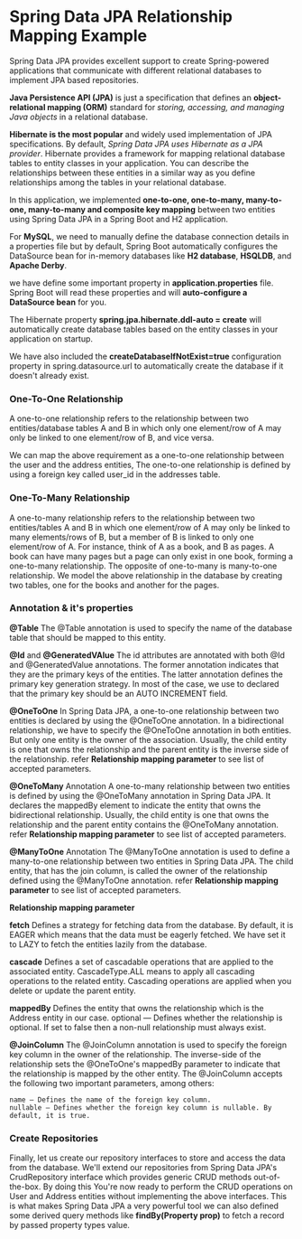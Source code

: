 

# Spring Data JPA Relationship Mapping Example

Spring Data JPA provides excellent support to create Spring-powered applications that communicate with different relational databases to implement JPA based repositories.

**Java Persistence API (JPA)** is just a specification that defines an **object-relational mapping (ORM)** standard for *storing, accessing, and managing Java objects* in a relational database. 

**Hibernate is the most popular** and widely used implementation of JPA specifications. By default, *Spring Data JPA uses Hibernate as a JPA provider*. Hibernate provides a framework for mapping relational database tables to entity classes in your application. 
You can describe the relationships between these entities in a similar way as you define relationships among the tables in your relational database.

In this application, we implemented **one-to-one, one-to-many, many-to-one, many-to-many and composite key mapping** between two entities using Spring Data JPA in a Spring Boot and H2 application.

For **MySQL**, we need to manually define the database connection details in a properties file but by default, Spring Boot automatically configures the DataSource bean for in-memory databases like **H2 database**,  **HSQLDB**, and **Apache Derby**.

we have define some important property in **application.properties** file. Spring Boot will read these properties and will **auto-configure a DataSource bean** for you. 

The Hibernate property **spring.jpa.hibernate.ddl-auto = create** will automatically create database tables based on the entity classes in your application on startup.

We have also included the **createDatabaseIfNotExist=true** configuration property in spring.datasource.url to automatically create the database if it doesn't already exist.


### One-To-One Relationship

A one-to-one relationship refers to the relationship between two entities/database tables A and B in which only one element/row of A may only be linked to one element/row of B, and vice versa.

We can map the above requirement as a one-to-one relationship between the user and the address entities, The one-to-one relationship is defined by using a foreign key called user_id in the addresses table.


### One-To-Many Relationship

A one-to-many relationship refers to the relationship between two entities/tables A and B in which one element/row of A may only be linked to many elements/rows of B, but a member of B is linked to only one element/row of A.
For instance, think of A as a book, and B as pages. A book can have many pages but a page can only exist in one book, forming a one-to-many relationship. The opposite of one-to-many is many-to-one relationship.
We model the above relationship in the database by creating two tables, one for the books and another for the pages.



### Annotation & it's properties

**@Table**
	The @Table annotation is used to specify the name of the database table that should be mapped to this entity.

**@Id** and **@GeneratedVAlue**
	The id attributes are annotated with both @Id and @GeneratedValue annotations. 
	The former annotation indicates that they are the primary keys of the entities. 
	The latter annotation defines the primary key generation strategy. In most of the case, we use to declared that the primary key should be an AUTO INCREMENT field.


**@OneToOne**
	In Spring Data JPA, a one-to-one relationship between two entities is declared by using the @OneToOne annotation.
	In a bidirectional relationship, we have to specify the @OneToOne annotation in both entities. 
	But only one entity is the owner of the association. Usually, the child entity is one that owns the relationship and the parent entity is the inverse side of the relationship.
	refer **Relationship mapping parameter** to see list of accepted parameters.

**@OneToMany** Annotation
	A one-to-many relationship between two entities is defined by using the @OneToMany annotation in Spring Data JPA. 
	It declares the mappedBy element to indicate the entity that owns the bidirectional relationship. 
	Usually, the child entity is one that owns the relationship and the parent entity contains the @OneToMany annotation.
	refer **Relationship mapping parameter** to see list of accepted parameters.

**@ManyToOne** Annotation
	The @ManyToOne annotation is used to define a many-to-one relationship between two entities in Spring Data JPA. 
	The child entity, that has the join column, is called the owner of the relationship defined using the @ManyToOne annotation.
	refer **Relationship mapping parameter** to see list of accepted parameters.



**Relationship mapping parameter** 

**fetch**
	Defines a strategy for fetching data from the database. 
	By default, it is EAGER which means that the data must be eagerly fetched. We have set it to LAZY to fetch the entities lazily from the database.

**cascade** 
		Defines a set of cascadable operations that are applied to the associated entity. 
		CascadeType.ALL means to apply all cascading operations to the related entity. Cascading operations are applied when you delete or update the parent entity.

**mappedBy** 
	Defines the entity that owns the relationship which is the Address entity in our case.
	optional — Defines whether the relationship is optional. If set to false then a non-null relationship must always exist.



**@JoinColumn**
	The @JoinColumn annotation is used to specify the foreign key column in the owner of the relationship. 
	The inverse-side of the relationship sets the @OneToOne's mappedBy parameter to indicate that the relationship is mapped by the other entity.
	The @JoinColumn accepts the following two important parameters, among others:

	name — Defines the name of the foreign key column.
	nullable — Defines whether the foreign key column is nullable. By default, it is true.
	
	
	
### Create Repositories

Finally, let us create our repository interfaces to store and access the data from the database. 
We'll extend our repositories from Spring Data JPA's CrudRepository interface which provides generic CRUD methods out-of-the-box.
By doing this You're now ready to perform the CRUD operations on User and Address entities without implementing the above interfaces. This is what makes Spring Data JPA a very powerful tool
we can also defined some derived query methods like **findBy<property name>(Property prop)** to fetch a record by passed property types value.

